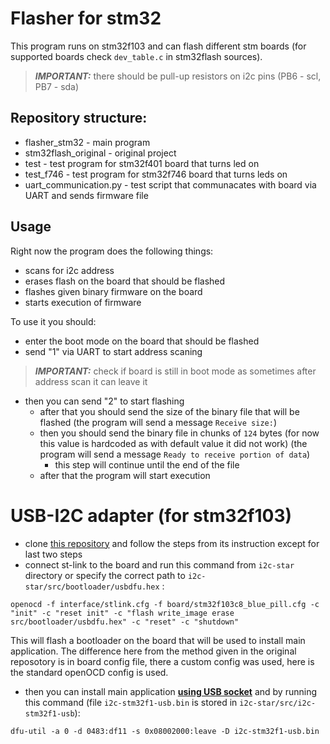 # Flasher for stm32

This program runs on stm32f103 and can flash different stm boards (for supported boards check ```dev_table.c``` in stm32flash sources).

> **_IMPORTANT:_** there should be pull-up resistors on i2c pins (PB6 - scl, PB7 - sda) 

## Repository structure:
- flasher_stm32 - main program
- stm32flash_original - original project
- test - test program for stm32f401 board that turns led on
- test_f746 - test program for stm32f746 board that turns leds on
- uart_communication.py - test script that communacates with board via UART and sends firmware file

## Usage

Right now the program does the following things:

- scans for i2c address
- erases flash on the board that should be flashed
- flashes given binary firmware on the board
- starts execution of firmware

To use it you should:
- enter the boot mode on the board that should be flashed
- send "1" via UART to start address scaning
> **_IMPORTANT:_** check if board is still in boot mode as sometimes after address scan it can leave it
- then you can send "2" to start flashing
    - after that you should send the size of the binary file that will be flashed (the program will send a message ```Receive size:```)
    - then you should send the binary file in chunks of ```124``` bytes (for now this value is hardcoded as with default value it did not work) (the program will send a message ```Ready to receive portion of data```)
        - this step will continue until the end of the file
    - after that the program will start execution 



# USB-I2C adapter (for stm32f103)

- clone [this repository](https://github.com/daniel-thompson/i2c-star) and follow the steps from its instruction except for last two steps
- connect st-link to the board and run this command from ```i2c-star``` directory or specify the correct path to ```i2c-star/src/bootloader/usbdfu.hex``` :

```{bash}
openocd -f interface/stlink.cfg -f board/stm32f103c8_blue_pill.cfg -c "init" -c "reset init" -c "flash write_image erase src/bootloader/usbdfu.hex" -c "reset" -c "shutdown"
```

This will flash a bootloader on the board that will be used to install main application. 
The difference here from the method given in the original reposotory is in board config file, there a custom config was used, here is the standard openOCD config is used.

- then you can install main application <ins>**using USB socket**</ins> and  by running this command (file ```i2c-stm32f1-usb.bin``` is stored in ```i2c-star/src/i2c-stm32f1-usb```):

```{bash}
dfu-util -a 0 -d 0483:df11 -s 0x08002000:leave -D i2c-stm32f1-usb.bin
```
